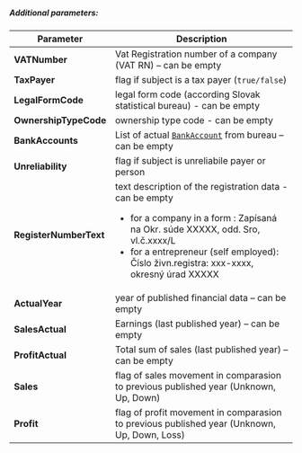 ##### Additional parameters:
| Parameter | Description |
| ----------- | ----------- |
| **VATNumber** | Vat Registration number of a company (VAT RN) – can be empty  |
| **TaxPayer** | flag if subject is a tax payer (`true/false`)|
| **LegalFormCode** | legal form code (according Slovak statistical bureau) - can be empty |
| **OwnershipTypeCode** |  ownership type code  - can be empty |
| **BankAccounts** | List of actual [`BankAccount`](#BankAccount) from bureau – can be empty |
| **Unreliability** | flag if subject is unreliabile payer or person|
| **RegisterNumberText** | text description of the registration data - can be empty <ul><li>for a company in a form : Zapísaná na Okr. súde XXXXX, odd. Sro, vl.č.xxxx/L</li><li>for a entrepreneur (self employed): Číslo živn.registra: xxx-xxxx, okresný úrad XXXXX </li></ul>|
| **ActualYear**| year of published financial data – can be empty|
| **SalesActual**| Earnings (last published year) – can be empty |
| **ProfitActual**| Total sum of sales (last published year) – can be empty |
| **Sales**| flag of sales movement in comparasion to previous published year  (Unknown, Up, Down) |
| **Profit**| flag of profit movement in comparasion to previous published year (Unknown, Up, Down, Loss) |